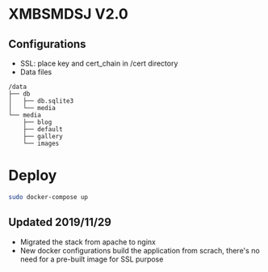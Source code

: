 # XMBSMDSJ V2.0

## Configurations
- SSL: place key and cert_chain in /cert directory
- Data files
```
/data
├── db
│   ├── db.sqlite3
│   └── media
└── media
    ├── blog
    ├── default
    ├── gallery
    └── images
```

# Deploy

```sh
sudo docker-compose up
```

## Updated 2019/11/29
- Migrated the stack from apache to nginx
- New docker configurations build the application from scrach, there's no need for a pre-built image for SSL purpose